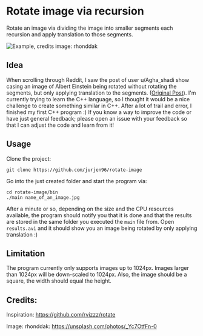 # Rotate image via recursion

Rotate an image via dividing the image into smaller segments each 
recursion and apply translation to those segments.  

![Example, credits image: rhonddak](bin/example.gif)

## Idea
When scrolling through Reddit, I saw the post of user u/Agha_shadi 
show casing an image of Albert Einstein being rotated without rotating
the segments, but only applying translation to the segments. 
([Original Post](https://www.reddit.com/r/blackmagicfuckery/comments/j4cn6q/recursively_rotating_segments_of_an_image_rotates/)).
I'm currently trying to learn the C++ language, so I thought it would 
be a nice challenge to create something similar in C++. After a lot 
of trail and error, I finished my first C++ program :) If you know a 
way to improve the code or have just general feedback; please open an 
issue with your feedback so that I can adjust the code and learn from 
it!

## Usage
Clone the project:
```
git clone https://github.com/jurjen96/rotate-image
```
Go into the just created folder and start the program via:
```
cd rotate-image/bin
./main name_of_an_image.jpg
```
After a minute or so, depending on the size and the CPU resources 
available, the program should notify you that it is done and that 
the results are stored in the same folder you executed the `main` 
file from. Open `results.avi` and it should show you an image being
rotated by only applying translation :)

## Limitation
The program currently only supports images up to 1024px. Images larger 
than 1024px will be down-scaled to 1024px. Also, the image should be a 
square, the width should equal the height.

## Credits:

Inspiration:
https://github.com/rvizzz/rotate

Image: 
rhonddak: https://unsplash.com/photos/_Yc7OtfFn-0
